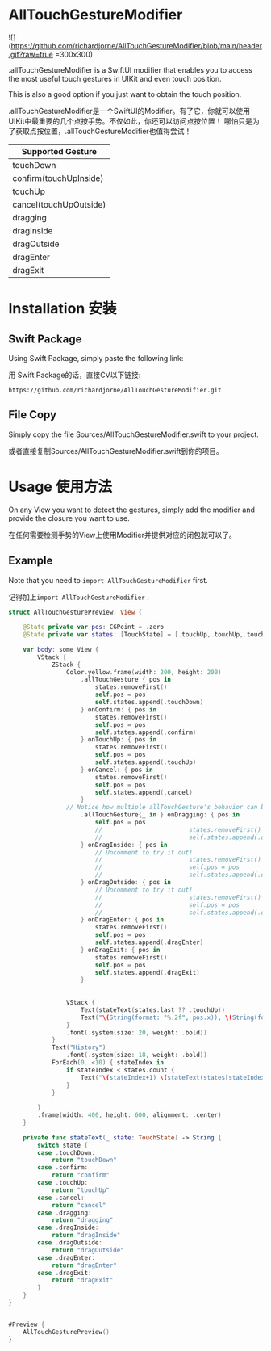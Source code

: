 # AllTouchGestureModifier

![](https://github.com/richardjorne/AllTouchGestureModifier/blob/main/header.gif?raw=true =300x300)

.allTouchGestureModifier is a SwiftUI modifier that enables you to access the most useful touch gestures in UIKit and even touch position.

This is also a good option if you just want to obtain the touch position.

.allTouchGestureModifier是一个SwiftUI的Modifier。有了它，你就可以使用UIKit中最重要的几个点按手势。不仅如此，你还可以访问点按位置！
哪怕只是为了获取点按位置，.allTouchGestureModifier也值得尝试！


| Supported Gesture      |
| ---------------------- |
| touchDown              |
| confirm(touchUpInside) |
| touchUp                |
| cancel(touchUpOutside) |
| dragging               |
| dragInside             |
| dragOutside            |
| dragEnter              |
| dragExit               |


# Installation 安装

## Swift Package

Using Swift Package, simply paste the following link:

用 Swift Package的话，直接CV以下链接:

```
https://github.com/richardjorne/AllTouchGestureModifier.git
```

## File Copy

Simply copy the file Sources/AllTouchGestureModifier.swift to your project.

或者直接复制Sources/AllTouchGestureModifier.swift到你的项目。

# Usage 使用方法

On any View you want to detect the gestures, simply add the modifier and provide the closure you want to use.

在任何需要检测手势的View上使用Modifier并提供对应的闭包就可以了。

## Example

Note that you need to `import AllTouchGestureModifier` first.

记得加上`import AllTouchGestureModifier` .

```swift
struct AllTouchGesturePreview: View {
    
    @State private var pos: CGPoint = .zero
    @State private var states: [TouchState] = [.touchUp,.touchUp,.touchUp,.touchUp,.touchUp,.touchUp,.touchUp,.touchUp,.touchUp,.touchUp]
    
    var body: some View {
        VStack {
            ZStack {
                Color.yellow.frame(width: 200, height: 200)
                    .allTouchGesture { pos in
                        states.removeFirst()
                        self.pos = pos
                        self.states.append(.touchDown)
                    } onConfirm: { pos in
                        states.removeFirst()
                        self.pos = pos
                        self.states.append(.confirm)
                    } onTouchUp: { pos in
                        states.removeFirst()
                        self.pos = pos
                        self.states.append(.touchUp)
                    } onCancel: { pos in
                        states.removeFirst()
                        self.pos = pos
                        self.states.append(.cancel)
                    }
                // Notice how multiple allTouchGesture's behavior can be cumulated.
                    .allTouchGesture{_ in } onDragging: { pos in
                        self.pos = pos
                        //                        states.removeFirst()
                        //                        self.states.append(.dragging)
                    } onDragInside: { pos in
                        // Uncomment to try it out!
                        //                        states.removeFirst()
                        //                        self.pos = pos
                        //                        self.states.append(.dragInside)
                    } onDragOutside: { pos in
                        // Uncomment to try it out!
                        //                        states.removeFirst()
                        //                        self.pos = pos
                        //                        self.states.append(.dragOutside)
                    } onDragEnter: { pos in
                        states.removeFirst()
                        self.pos = pos
                        self.states.append(.dragEnter)
                    } onDragExit: { pos in
                        states.removeFirst()
                        self.pos = pos
                        self.states.append(.dragExit)
                    }
                
                
                VStack {
                    Text(stateText(states.last ?? .touchUp))
                    Text("\(String(format: "%.2f", pos.x)), \(String(format: "%.2f", pos.y))")
                }
                .font(.system(size: 20, weight: .bold))
            }
            Text("History")
                .font(.system(size: 18, weight: .bold))
            ForEach(0..<10) { stateIndex in
                if stateIndex < states.count {
                    Text("\(stateIndex+1) \(stateText(states[stateIndex]))")
                }
            }
            
        }
        .frame(width: 400, height: 600, alignment: .center)
    }
    
    private func stateText(_ state: TouchState) -> String {
        switch state {
        case .touchDown:
            return "touchDown"
        case .confirm:
            return "confirm"
        case .touchUp:
            return "touchUp"
        case .cancel:
            return "cancel"
        case .dragging:
            return "dragging"
        case .dragInside:
            return "dragInside"
        case .dragOutside:
            return "dragOutside"
        case .dragEnter:
            return "dragEnter"
        case .dragExit:
            return "dragExit"
        }
    }
}


#Preview {
    AllTouchGesturePreview()
}

```
